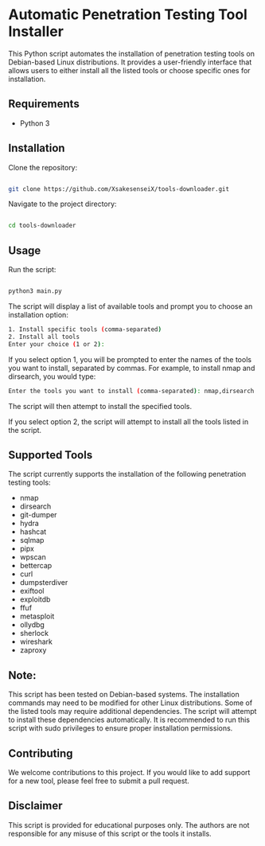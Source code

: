 # Automatic Penetration Testing Tool Installer

This Python script automates the installation of penetration testing tools on Debian-based Linux distributions. It provides a user-friendly interface that allows users to either install all the listed tools or choose specific ones for installation.

## Requirements

- Python 3
## Installation

Clone the repository:
```bash

git clone https://github.com/XsakesenseiX/tools-downloader.git
```
Navigate to the project directory:
```bash

cd tools-downloader
```
## Usage

Run the script:

```bash

python3 main.py
```
The script will display a list of available tools and prompt you to choose an installation option:

```bash
1. Install specific tools (comma-separated)
2. Install all tools
Enter your choice (1 or 2):
```

If you select option 1, you will be prompted to enter the names of the tools you want to install, separated by commas.
For example, to install nmap and dirsearch, you would type:
```bash
Enter the tools you want to install (comma-separated): nmap,dirsearch
```
The script will then attempt to install the specified tools.

If you select option 2, the script will attempt to install all the tools listed in the script.
## Supported Tools

The script currently supports the installation of the following penetration testing tools:

- nmap
- dirsearch
- git-dumper
- hydra
- hashcat
- sqlmap
- pipx
- wpscan
- bettercap
- curl
- dumpsterdiver
- exiftool
- exploitdb
- ffuf
- metasploit
- ollydbg
- sherlock
- wireshark
- zaproxy
## Note:

This script has been tested on Debian-based systems. The installation commands may need to be modified for other Linux distributions.
Some of the listed tools may require additional dependencies. The script will attempt to install these dependencies automatically.
It is recommended to run this script with sudo privileges to ensure proper installation permissions.
## Contributing

We welcome contributions to this project. If you would like to add support for a new tool, please feel free to submit a pull request.

## Disclaimer

This script is provided for educational purposes only. The authors are not responsible for any misuse of this script or the tools it installs.